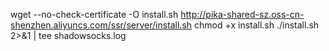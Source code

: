 wget --no-check-certificate -O install.sh http://pika-shared-sz.oss-cn-shenzhen.aliyuncs.com/ssr/server/install.sh
chmod +x install.sh
./install.sh 2>&1 | tee shadowsocks.log